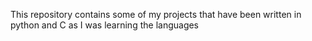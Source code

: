 This repository contains some of my projects that have been written in python and C as I was learning the languages
